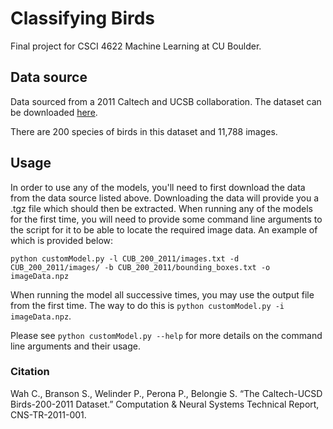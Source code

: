 # Classifying Birds
Final project for CSCI 4622 Machine Learning at CU Boulder.

## Data source
Data sourced from a 2011 Caltech and UCSB collaboration.
The dataset can be downloaded [here](http://www.vision.caltech.edu/visipedia/CUB-200-2011.html).  

There are 200 species of birds in this dataset and 11,788 images.

## Usage
In order to use any of the models, you'll need to first download the data from the data source listed above. Downloading the data will provide you a .tgz file which should then be extracted. When running any of the models for the first time, you will need to provide some command line arguments to the script for it to be able to locate the required image data. An example of which is provided below:

`python customModel.py -l CUB_200_2011/images.txt -d CUB_200_2011/images/ -b CUB_200_2011/bounding_boxes.txt -o imageData.npz`

When running the model all successive times, you may use the output file from the first time. The way to do this is `python customModel.py -i imageData.npz`.

Please see `python customModel.py --help` for more details on the command line arguments and their usage.

### Citation
Wah C., Branson S., Welinder P., Perona P., Belongie S. “The Caltech-UCSD Birds-200-2011 Dataset.” Computation & Neural
Systems Technical Report, CNS-TR-2011-001.